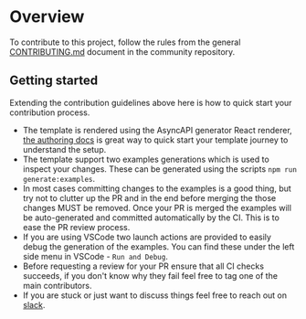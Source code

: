 # Overview
To contribute to this project, follow the rules from the general [CONTRIBUTING.md](https://github.com/asyncapi/.github/blob/master/CONTRIBUTING.md) document in the community repository.

## Getting started
Extending the contribution guidelines above here is how to quick start your contribution process.
* The template is rendered using the AsyncAPI generator React renderer, [the authoring docs](https://github.com/asyncapi/generator/blob/master/docs/patch/generator-docs-refactor) is great way to quick start your template journey to understand the setup.
* The template support two examples generations which is used to inspect your changes. These can be generated using the scripts `npm run generate:examples`.
* In most cases committing changes to the examples is a good thing, but try not to clutter up the PR and in the end before merging the those changes MUST be removed. Once your PR is merged the examples will be auto-generated and committed automatically by the CI. This is to ease the PR review process.
* If you are using VSCode two launch actions are provided to easily debug the generation of the examples. You can find these under the left side menu in VSCode - `Run and Debug`.
* Before requesting a review for your PR ensure that all CI checks succeeds, if you don't know why they fail feel free to tag one of the main contributors.
* If you are stuck or just want to discuss things feel free to reach out on [slack](https://www.asyncapi.com/slack-invite).